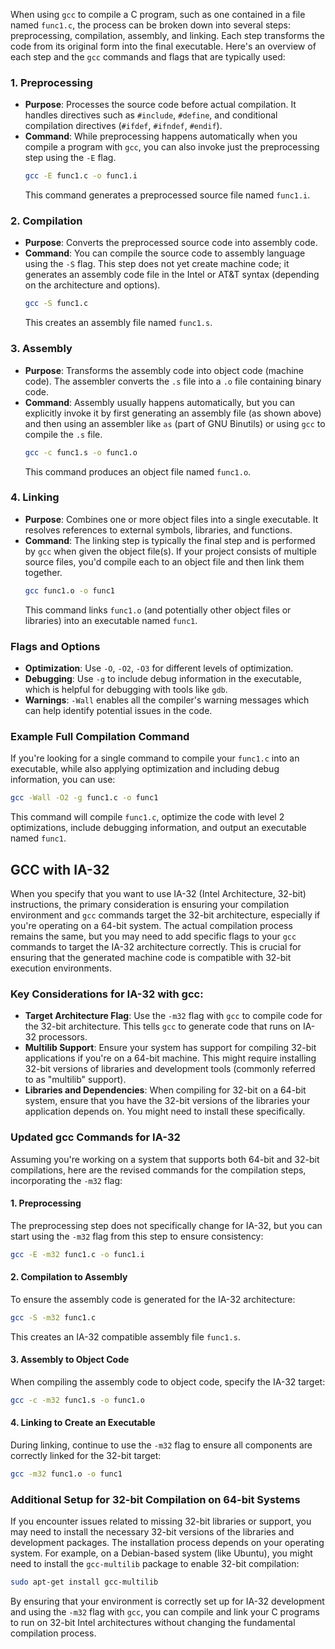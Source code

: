 When using `gcc` to compile a C program, such as one contained in a file named `func1.c`, the process can be broken down into several steps: preprocessing, compilation, assembly, and linking.
Each step transforms the code from its original form into the final executable. Here's an overview of each step and the `gcc` commands and flags that are typically used:

### 1. Preprocessing

- **Purpose**: Processes the source code before actual compilation. It handles directives such as `#include`, `#define`, and conditional compilation directives (`#ifdef`, `#ifndef`, `#endif`).
- **Command**: While preprocessing happens automatically when you compile a program with `gcc`, you can also invoke just the preprocessing step using the `-E` flag.
  ```bash
  gcc -E func1.c -o func1.i
  ```
  This command generates a preprocessed source file named `func1.i`.

### 2. Compilation

- **Purpose**: Converts the preprocessed source code into assembly code.
- **Command**: You can compile the source code to assembly language using the `-S` flag. This step does not yet create machine code; it generates an assembly code file in the Intel or AT&T syntax (depending on the architecture and options).
  ```bash
  gcc -S func1.c
  ```
  This creates an assembly file named `func1.s`.

### 3. Assembly

- **Purpose**: Transforms the assembly code into object code (machine code). The assembler converts the `.s` file into a `.o` file containing binary code.
- **Command**: Assembly usually happens automatically, but you can explicitly invoke it by first generating an assembly file (as shown above) and then using an assembler like `as` (part of GNU Binutils) or using `gcc` to compile the `.s` file.
  ```bash
  gcc -c func1.s -o func1.o
  ```
  This command produces an object file named `func1.o`.

### 4. Linking

- **Purpose**: Combines one or more object files into a single executable. It resolves references to external symbols, libraries, and functions.
- **Command**: The linking step is typically the final step and is performed by `gcc` when given the object file(s). If your project consists of multiple source files, you'd compile each to an object file and then link them together.
  ```bash
  gcc func1.o -o func1
  ```
  This command links `func1.o` (and potentially other object files or libraries) into an executable named `func1`.

### Flags and Options

- **Optimization**: Use `-O`, `-O2`, `-O3` for different levels of optimization.
- **Debugging**: Use `-g` to include debug information in the executable, which is helpful for debugging with tools like `gdb`.
- **Warnings**: `-Wall` enables all the compiler's warning messages which can help identify potential issues in the code.

### Example Full Compilation Command

If you're looking for a single command to compile your `func1.c` into an executable, while also applying optimization and including debug information, you can use:
```bash
gcc -Wall -O2 -g func1.c -o func1
```
This command will compile `func1.c`, optimize the code with level 2 optimizations, include debugging information, and output an executable named `func1`.

## GCC with IA-32

When you specify that you want to use IA-32 (Intel Architecture, 32-bit) instructions, the primary consideration is ensuring your compilation environment and `gcc` commands target the 32-bit architecture, especially if you're operating on a 64-bit system. The actual compilation process remains the same, but you may need to add specific flags to your `gcc` commands to target the IA-32 architecture correctly. This is crucial for ensuring that the generated machine code is compatible with 32-bit execution environments.

### Key Considerations for IA-32 with gcc:

- **Target Architecture Flag**: Use the `-m32` flag with `gcc` to compile code for the 32-bit architecture. This tells `gcc` to generate code that runs on IA-32 processors.
- **Multilib Support**: Ensure your system has support for compiling 32-bit applications if you're on a 64-bit machine. This might require installing 32-bit versions of libraries and development tools (commonly referred to as "multilib" support).
- **Libraries and Dependencies**: When compiling for 32-bit on a 64-bit system, ensure that you have the 32-bit versions of the libraries your application depends on. You might need to install these specifically.

### Updated gcc Commands for IA-32

Assuming you're working on a system that supports both 64-bit and 32-bit compilations, here are the revised commands for the compilation steps, incorporating the `-m32` flag:

#### 1. Preprocessing
The preprocessing step does not specifically change for IA-32, but you can start using the `-m32` flag from this step to ensure consistency:
```bash
gcc -E -m32 func1.c -o func1.i
```

#### 2. Compilation to Assembly
To ensure the assembly code is generated for the IA-32 architecture:
```bash
gcc -S -m32 func1.c
```
This creates an IA-32 compatible assembly file `func1.s`.

#### 3. Assembly to Object Code
When compiling the assembly code to object code, specify the IA-32 target:
```bash
gcc -c -m32 func1.s -o func1.o
```

#### 4. Linking to Create an Executable
During linking, continue to use the `-m32` flag to ensure all components are correctly linked for the 32-bit target:
```bash
gcc -m32 func1.o -o func1
```

### Additional Setup for 32-bit Compilation on 64-bit Systems

If you encounter issues related to missing 32-bit libraries or support, you may need to install the necessary 32-bit versions of the libraries and development packages. The installation process depends on your operating system. For example, on a Debian-based system (like Ubuntu), you might need to install the `gcc-multilib` package to enable 32-bit compilation:
```bash
sudo apt-get install gcc-multilib
```

By ensuring that your environment is correctly set up for IA-32 development and using the `-m32` flag with `gcc`, you can compile and link your C programs to run on 32-bit Intel architectures without changing the fundamental compilation process.